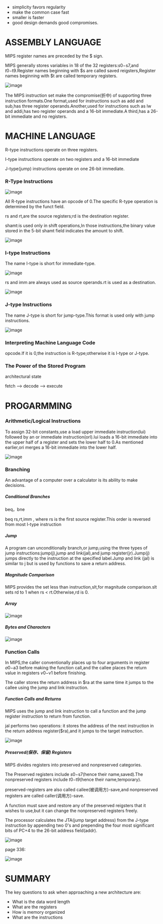 - simplicity favors regularity
- make the common case fast
- smaller is faster
- good design demands good compromises.

# ASSEMBLY LANGUAGE

MIPS register names are preceded by the $ sign.

MIPS generally stores variables in 18 of the 32 registers:$s0-$s7,and $t0-$t9.Register names beginning with $s are called saved reigsters,Register names beginning with $t are called temporary registers.

![image](images/F6A2B010B501463791BB261FCFB060E41600849336(1).png)

The MIPS instruction set make the compromise(折中) of supporting three instruction formats.One format,used for instructions such as add and sub,has three register operands.Another,used for instructions such as lw and addi,has two register operands and a 16-bit immediate.A third,has a 26-bit immediate and no registers.

# MACHINE LANGUAGE

R-type instructions operate on three registers.

I-type instructions operate on two registers and a 16-bit immediate

J-type(jump) instructions operate on one 26-bit immediate.

### R-Type Instructions

![image](images/0F6EFDF5CD08456B8290081F9395E8FF1600852422(1).png)

All R-type instructions have an opcode of 0.The specific R-type operation is determined by the funct field.

rs and rt,are the source registers;rd is the destination register.

shamt:is used only in shift operations,In those instructions,the binary value stored in the 5-bit shamt field indicates the amount to shift.

![image](images/8BE89CE1CBCE4DAD8D971699407036911600853023(1).png)

### I-type Instructions

The name I-type is short for immediate-type.

![image](images/490CC7E1866949E799F09861977813E31600853163(1).png)

rs and imm are always used as source operands.rt is used as a destination.

![image](images/0CFE4C14FC8A4368B95D52D3C6DF1C9D1600854056(1).png)

### J-type Instructions

The name J-type is short for jump-type.This format is used only with jump instructions.

![image](images/B89E2B446AA74287A7640DE6D5B31F601600854721(1).png)

### Interpreting Machine Language Code 

opcode.If it is 0,the instruction is R-type;otherwise it is I-type or J-type.

### The Power of the Stored Program

architectural state

fetch --> decode --> execute

# PROGARMMING

### Arithmetic/Logical Instructions

To assign 32-bit constants,use a load upper immediate instruction(lui) followed by an or immediate instruction(orl).lui loads a 16-bit immediate into the upper half of a register and sets the lower half to 0.As mentioned earlier,ori merges a 16-bit immediate into the lower half.

![image](images/9E8BD158B6654FDD8E0F51D186F3EBC2clipboard.png)

### Branching

An advantage of a computer over a calculator is its ability to make decisions.

##### Conditional Branches

beq，bne

beq rs,rt,imm , where rs is the first source register.This order is reversed from most I-type instruction

##### Jump

A program can unconditionally branch,or jump,using the three types of jump instructions:jump(j),jump and link(jal),and jump register(jr).Jump(j) jumps directly to the instruction at the specified label.Jump and link (jal) is similar to j but is used by functions to save a return address.

##### Magnitude Comparison

MIPS provides the set less than instruction,slt,for magnitude comparison.slt sets rd to 1 when rs < rt.Otherwise,rd is 0.

##### Array

![image](images/D8D56E000CDF4D6E86FEB6BCC983B1961600937007(1).png)

##### Bytes and Characters

![image](images/D4439F544D994A1A9AD311FBF71E1AFA1600937432(1).png)

### Function Calls

In MIPS,the caller conventionally places up to four arguments in register $a0-$a3 before making the function call,and the callee places the return value in registers $v0-$v1 before finishing.

The caller stores the return address in $ra at the same time it jumps to the callee using the jump and link instruction.

##### Function Calls and Returns

MIPS uses the jump and link instruction to call a function and the jump register instruction to return from function.

jal performs two operations: it stores the address of the next instruction in the return address register($ra),and it jumps to the target instruction.

![image](images/868AD1DA8BB84D42B2D277550734BBE91600939261(1).png)

##### Preserved(保存、保留) Registers

MIPS divides registers into preserved and nonpreserved categories.

The Preserved registers include $s0-$s7(hence their name,saved).The nonpreserved registers include $t0-$t9(hence their name,temporary).

preserved-registers are also called callee(被调用方)-save,and nonpreserved registers are called caller(调用方)-save.

A function must save and restore any of the preserved reigsters that it wishes to use,but it can change the nonpreserved registers freely.

The processor calculates the JTA(jump target address) from the J-type instruction by appending two 0's and prepending the four most significant bits of PC+4 to the 26-bit address field(addr).

![image](images/80755A4A7EC948F7981122D9C54C34E71600941179(1).png)


page 336:

![image](images/0EAD56D2064F444194CD684FE6EC60ECclipboard.png)

# SUMMARY

The key questions to ask when approaching a new architecture are:

- What is the data word length
- What are the registers
- How is memory organized
- What are the instructions
